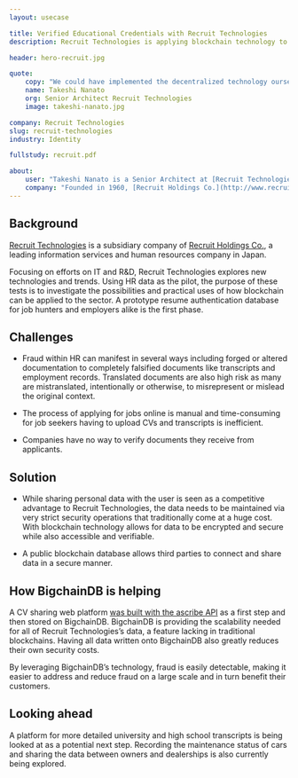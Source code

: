 ```yaml
---
layout: usecase

title: Verified Educational Credentials with Recruit Technologies
description: Recruit Technologies is applying blockchain technology to the human resources to increase transparency and reduce fraudulent documents.

header: hero-recruit.jpg

quote:
    copy: "We could have implemented the decentralized technology ourselves with the help of the open source community, but the support and expertise provided by BigchainDB changed the whole process and made it more efficient."
    name: Takeshi Nanato
    org: Senior Architect Recruit Technologies
    image: takeshi-nanato.jpg

company: Recruit Technologies
slug: recruit-technologies
industry: Identity

fullstudy: recruit.pdf

about:
    user: "Takeshi Nanato is a Senior Architect at [Recruit Technologies Co. Ltd.](http://recruit-tech.co.jp) Residing in Berlin, he focuses on building technical collaborations between Recruit and internet startups and managing and fostering the international entrepreneurship program for young Japanese engineers and developers. He also works in R&D for blockchain technologies and how to adopt the technology mainly to existing B2C services."
    company: "Founded in 1960, [Recruit Holdings Co.](http://www.recruit-rgf.com) is a leading information services and human resources company in Japan. Through a wide range of services, the Recruit Group is focused on a variety of areas, including recruitment advertising, employment placement, staffing, education, housing and real estate, bridal, travel, dining, beauty, automobiles and others. The Recruit Group has more than 30,000 employees and operates all over the world."
---
```


## Background

[Recruit Technologies](http://recruit-tech.co.jp) is a subsidiary company of [Recruit Holdings Co.](http://www.recruit-rgf.com), a leading information services and human resources company in Japan.

Focusing on efforts on IT and R&D, Recruit Technologies explores new technologies and trends.
Using HR data as the pilot, the purpose of these tests is to investigate the possibilities and practical uses of how blockchain can be applied to the sector. A prototype resume authentication database for job hunters and employers alike is the first phase.

## Challenges

- Fraud within HR can manifest in several ways including forged or altered documentation to completely falsified documents like transcripts and employment records. Translated documents are also high risk as many are mistranslated, intentionally or otherwise, to misrepresent or mislead the original context.

- The process of applying for jobs online is manual and time-consuming for job seekers having to upload CVs and transcripts is inefficient.

- Companies have no way to verify documents they receive from applicants.

## Solution

- While sharing personal data with the user is seen as a competitive advantage to Recruit Technologies, the data needs to be maintained via very strict security operations that traditionally come at a huge cost. With blockchain technology allows for data to be encrypted and secure while also accessible and verifiable.

- A public blockchain database allows third parties to connect and share data in a secure manner.

## How BigchainDB is helping

A CV sharing web platform [was built with the ascribe API](https://www.ascribe.io/annoucements/recruit-technologies-applies-blockchain-technology-to-the-hr-industry-through-strategic-alliance-with-ascribe/) as a first step and then stored on BigchainDB. BigchainDB is providing the scalability needed for all of Recruit Technologies’s data, a feature lacking in traditional blockchains. Having all data written onto BigchainDB also greatly reduces their own security costs.

By leveraging BigchainDB’s technology, fraud is easily detectable, making it easier to address and reduce fraud on a large scale and in turn benefit their customers.

## Looking ahead

A platform for more detailed university and high school transcripts is being looked at as a potential next step. Recording the maintenance status of cars and sharing the data between owners and dealerships is also currently being explored.
